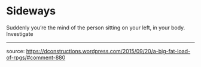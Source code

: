 # Sideways

Suddenly you’re the mind of the person sitting on your left, in your body. Investigate

----

source: https://dconstructions.wordpress.com/2015/09/20/a-big-fat-load-of-rpgs/#comment-880
